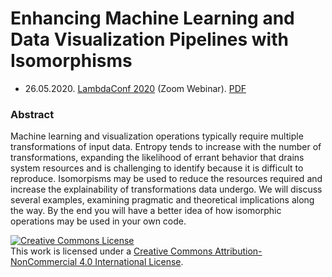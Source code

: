 # Enhancing Machine Learning and Data Visualization Pipelines with Isomorphisms

- 26.05.2020. [LambdaConf 2020](https://lambdaconf.zohobackstage.com/LambdaConf2020) (Zoom Webinar). [PDF](https://github.com/jagrafft/presentations/raw/master/enhancing_ml-dv_pipelines_w_isomorphisms/JasonAGrafft_EnhancingMLPipelines_w_Isomorphims.pdf)

### Abstract
Machine learning and visualization operations typically require multiple transformations of input data. Entropy tends to increase with the number of transformations, expanding the likelihood of errant behavior that drains system resources and is challenging to identify because it is difficult to reproduce. Isomorpisms may be used to reduce the resources required and increase the explainability of transformations data undergo. We will discuss several examples, examining pragmatic and theoretical implications along the way. By the end you will have a better idea of how isomorphic operations may be used in your own code.

<a rel="license" href="http://creativecommons.org/licenses/by-nc/4.0/"><img alt="Creative Commons License" style="border-width:0" src="https://i.creativecommons.org/l/by-nc/4.0/88x31.png" /></a><br />This work is licensed under a <a rel="license" href="http://creativecommons.org/licenses/by-nc/4.0/">Creative Commons Attribution-NonCommercial 4.0 International License</a>.
